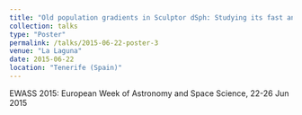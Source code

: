```yaml
---
title: "Old population gradients in Sculptor dSph: Studying its fast and early formation history"
collection: talks
type: "Poster"
permalink: /talks/2015-06-22-poster-3
venue: "La Laguna"
date: 2015-06-22
location: "Tenerife (Spain)"
---
```


EWASS 2015: European Week of Astronomy and Space Science, 22-26 Jun 2015

